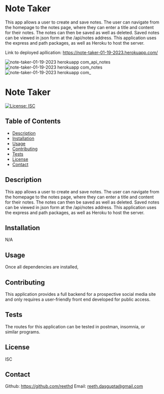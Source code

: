 # Note Taker
This app allows a user to create and save notes. The user can navigate from the homepage to the notes page, where they can enter a title
and content for their notes. The notes can then be saved as well as deleted. Saved notes can be viewed in json form at the /api/notes address.
This application uses the express and path packages, as well as Heroku to host the server.

Link to deployed apllication: https://note-taker-01-19-2023.herokuapp.com/

![note-taker-01-19-2023 herokuapp com_api_notes](https://user-images.githubusercontent.com/115037176/213602661-f7cb9525-3417-405b-a751-fc39a316710f.png)
![note-taker-01-19-2023 herokuapp com_notes](https://user-images.githubusercontent.com/115037176/213602675-e2383410-1965-4d50-8eb0-43874fb91d89.png)
![note-taker-01-19-2023 herokuapp com_](https://user-images.githubusercontent.com/115037176/213602676-d6299cf2-b509-451f-9445-55a29cd4655d.png)

 # Note Taker
  [![License: ISC](https://img.shields.io/badge/License-ISC-blue.svg)](https://opensource.org/licenses/ISC)

  ## Table of Contents
  - [Description](#description)
  - [Installation](#installation)
  - [Usage](#usage)
  - [Contributing](#contributing)
  - [Tests](#tests) 
  - [License](#license)
  - [Contact](#contact)

  ## Description
 This app allows a user to create and save notes. The user can navigate from the homepage to the notes page, where they can enter a title
and content for their notes. The notes can then be saved as well as deleted. Saved notes can be viewed in json form at the /api/notes address.
This application uses the express and path packages, as well as Heroku to host the server.

  ## Installation
N/A

  ## Usage
Once all dependencies are installed, 

  ## Contributing
  This application provides a full backend for a prospective social media site and only requires a user-friendly front end developed for public access.

  ## Tests
  The routes for this application can be tested in postman, insomnia, or similar programs. 

  ## License
  ISC

  ## Contact
  Github: https://github.com/reethd
  Email: reeth.dasgupta@gmail.com

